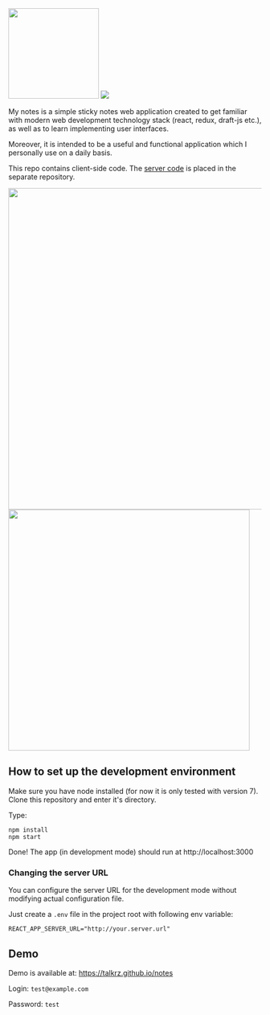 <img src="https://raw.githubusercontent.com/talkrz/mynotes/master/src/logo.png" width="180">

<img src="https://api.travis-ci.org/talkrz/mynotes.svg">

My notes is a simple sticky notes web application created to get familiar with modern
web development technology stack (react, redux, draft-js etc.), as well as to learn implementing
user interfaces.

Moreover, it is intended to be a useful and functional application which I personally use
on a daily basis.

This repo contains client-side code. The
[server code](https://github.com/talkrz/mynotes-server) is placed in the separate repository.

<img src="https://raw.githubusercontent.com/talkrz/mynotes/master/docs/screenshots/desktop.png" width="640">
<img src="https://raw.githubusercontent.com/talkrz/mynotes/master/docs/screenshots/mobile.png" height="480">

## How to set up the development environment

Make sure you have node installed (for now it is only tested with version 7).
Clone this repository and enter it's directory.

Type:
```
npm install
npm start
```

Done! The app (in development mode) should run at http://localhost:3000

### Changing the server URL

You can configure the server URL for the development mode without modifying
actual configuration file.

Just create a `.env` file in the project root with following env variable:
```
REACT_APP_SERVER_URL="http://your.server.url"
```

## Demo

Demo is available at: https://talkrz.github.io/notes

Login: `test@example.com`

Password: `test`
